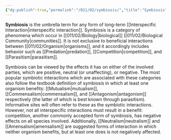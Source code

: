 ```yaml
---
{"dg-publish":true,"permalink":"/011/02/symbiosis/","title":"Symbiosis","tags":["APBIO","BIOL422"],"noteIcon":"1","created":"2024-09-26T13:45:04.133-07:00","updated":"2024-10-03T23:08:23.133-07:00"}
---
```


**Symbiosis** is the umbrella term for any form of long-term [[Interspecific Interaction\|interspecific interaction]]. Symbiosis is a category of phenomena which occur in [[011/02/Biology\|biological]] [[011/02/Biological Community\|communities]]. It is not exclusive to beneficial interactions between [[011/02/Organism\|organisms]], and it accordingly includes behavior such as [[Predation\|predation]], [[Competition\|competition]], and [[Parasitism\|parasitism]].

Symbiosis can be viewed by the effects it has on either of the involved parties, which are positive, neutral (or unaffecting), or negative. The most popular symbiotic interactions which are associated with these categories also follow the textbook definition of symbiosis in which at least one organism benefits: [[Mutualism\|mutualism]], [[Commensalism\|commensalism]], and [[Antagonism\|antagonism]] respectively (the latter of which is best known through parasitism). Informative sites will often refer to these as the symbiotic interactions. However, not all interspecific interactions must result in a benefit: competition, another commonly accepted form of symbiosis, has negative effects on all species involved. Additionally, [[Neutralism\|neutralism]] and [[Amensalism\|amensalism]] are suggested forms of interaction in which neither organism benefits, but at least one does is not negatively affected.